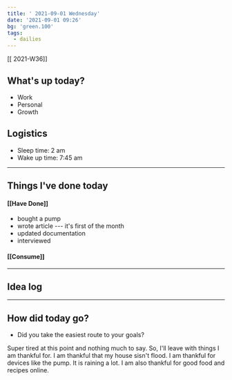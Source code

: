 ```yaml
---
title: ' 2021-09-01 Wednesday'
date: '2021-09-01 09:26'
bg: 'green.100' 
tags:
  - dailies
---
```


[[ 2021-W36]]
## What's up today?
- Work
- Personal
- Growth

## Logistics
- Sleep time: 2 am
- Wake up time: 7:45 am

___________________________
## Things I've done today

#### [[Have Done]]
- bought a pump
- wrote article --- it's first of the month
- updated documentation
- interviewed
#### [[Consume]]

___________________________

## Idea log

___________________________
## How did today go?
- Did you take the easiest route to your goals?

Super tired at this point and nothing much to say. So, I'll leave with things I am thankful for. I am thankful that my house sisn't flood. I am thankful for devices like the pump. It is raining a lot. I am also thankful for good food and recipes online.